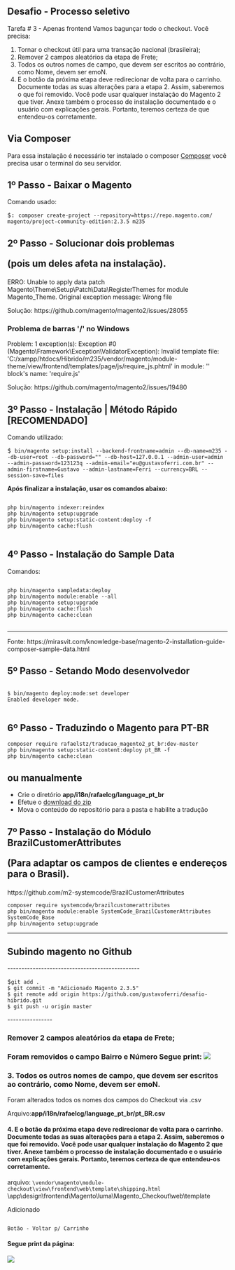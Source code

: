 Desafio - Processo seletivo
---------------------------------------------------------------
Tarefa # 3 - Apenas frontend
Vamos bagunçar todo o checkout. Você precisa:
1. Tornar o checkout útil para uma transação nacional (brasileira);
2. Remover 2 campos aleatórios da etapa de Frete;
3. Todos os outros nomes de campo, que devem ser escritos ao contrário, como Nome, devem
ser emoN.
4. E o botão da próxima etapa deve redirecionar de volta para o carrinho.
Documente todas as suas alterações para a etapa 2. Assim, saberemos o que foi removido.
Você pode usar qualquer instalação do Magento 2 que tiver.
Anexe também o processo de instalação documentado e o usuário com explicações gerais.
Portanto, teremos certeza de que entendeu-os corretamente.


<h2>Via Composer</h2>
<p>Para essa instalação é necessário ter instalado o composer <a href="https://getcomposer.org" rel="nofollow">Composer</a> você precisa usar o terminal do seu servidor.</p>

<h2>1º Passo - Baixar o Magento</h2>

Comando usado:
<pre>
$: <code>composer create-project --repository=https://repo.magento.com/ magento/project-community-edition:2.3.5 m235</code></pre>

<h2>2º Passo - Solucionar dois problemas <p>(pois um deles afeta na instalação).</p></h2>

<p>ERRO: Unable to apply data patch Magento\Theme\Setup\Patch\Data\RegisterThemes for module Magento_Theme. Original exception message: Wrong file</p>

<p>Solução:
https://github.com/magento/magento2/issues/28055</p>

<h3>Problema de barras '/' no Windows</h3>

<p>Problem: 1 exception(s):
Exception #0 (Magento\Framework\Exception\ValidatorException): Invalid template file: 'C:/xampp/htdocs/Hibrido/m235/vendor/magento/module-theme/view/frontend/templates/page/js/require_js.phtml' in module: '' block's name: 'require.js'
</p>
<p>Solução:
https://github.com/magento/magento2/issues/19480</p>


<h2>3º Passo - Instalação | Método Rápido [RECOMENDADO]</h2>

Comando utilizado:
<pre>
$ <code>bin/magento setup:install --backend-frontname=admin --db-name=m235 --db-user=root --db-password="" --db-host=127.0.0.1 --admin-user=admin --admin-password=123123q --admin-email="eu@gustavoferri.com.br" --admin-firstname=Gustavo --admin-lastname=Ferri --currency=BRL --session-save=files </code>
</pre>

<b>Após finalizar a instalação, usar os comandos abaixo:</b>

<pre>
<code>
php bin/magento indexer:reindex
php bin/magento setup:upgrade
php bin/magento setup:static-content:deploy -f
php bin/magento cache:flush
</code>
</pre>


<h2>4º Passo - Instalação do Sample Data </h2>

<p>Comandos:</p>

<pre>
<code>
php bin/magento sampledata:deploy
php bin/magento module:enable --all
php bin/magento setup:upgrade
php bin/magento cache:flush
php bin/magento cache:clean
</code>
</pre>
----
<p>Fonte: https://mirasvit.com/knowledge-base/magento-2-installation-guide-composer-sample-data.html</p>

<h2>5º Passo - Setando Modo desenvolvedor</h2>

<pre>
<code>
$ bin/magento deploy:mode:set developer
Enabled developer mode.
</code>
</pre>

<h2>6º Passo - Traduzindo o Magento para PT-BR </h2>

<pre><code>composer require rafaelstz/traducao_magento2_pt_br:dev-master
php bin/magento setup:static-content:deploy pt_BR -f
php bin/magento cache:clean
</code></pre>

<h2> ou manualmente </h2>
<ul>
<li>Crie o diretório <strong>app/i18n/rafaelcg/language_pt_br</strong></li>
<li>Efetue o <a href="https://github.com/rafaelstz/traducao_magento2_pt_br/archive/master.zip">download do zip</a></li>
<li>Mova o conteúdo do repositório para a pasta e habilite a tradução</li>
</ul>

<h2>7º Passo - Instalação do Módulo BrazilCustomerAttributes <p>(Para adaptar os campos de clientes e endereços para o Brasil).</p></h2>
<p>https://github.com/m2-systemcode/BrazilCustomerAttributes</p>

<pre><code>composer require systemcode/brazilcustomerattributes
php bin/magento module:enable SystemCode_BrazilCustomerAttributes SystemCode_Base
php bin/magento setup:upgrade </code></pre>

-----------------------------------------------
<h2>Subindo magento no Github</h2>
-----------------------------------------------
<pre>
$<code>git add .
$ git commit -m "Adicionado Magento 2.3.5"
$ git remote add origin https://github.com/gustavoferri/desafio-hibrido.git
$ git push -u origin master </code></pre>
----------------

<h3>Remover 2 campos aleatórios da etapa de Frete;<h3>

<p>Foram removidos o campo Bairro e Número
Segue print:
<img src="https://www.gustavoferri.com.br/hibrido/print-remover-campos.png">

<h3>3. Todos os outros nomes de campo, que devem ser escritos ao contrário, como Nome, devem
ser emoN.</h3>

<p> Foram alterados todos os nomes dos campos do Checkout via .csv
<p>Arquivo:<strong>app/i18n/rafaelcg/language_pt_br/pt_BR.csv</strong></p>

<h4>4. E o botão da próxima etapa deve redirecionar de volta para o carrinho.
Documente todas as suas alterações para a etapa 2. Assim, saberemos o que foi removido.
Você pode usar qualquer instalação do Magento 2 que tiver.
Anexe também o processo de instalação documentado e o usuário com explicações gerais.
Portanto, teremos certeza de que entendeu-os corretamente.</h4>

arquivo:
<code>\vendor\magento\module-checkout\view\frontend\web\template\shipping.html</code>
</code>\app\design\frontend\Magento\luma\Magento_Checkout\web\template</code>
<p> Adicionado </p>

<code>
Botão - Voltar p/ Carrinho
</code>

<h4>Segue print da página:</h4>
<img src="https://www.gustavoferri.com.br/hibrido/print-checkout.png">


